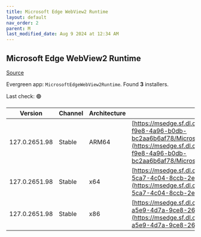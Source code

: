 ```yaml
---
title: Microsoft Edge WebView2 Runtime
layout: default
nav_order: 2
parent: M
last_modified_date: Aug 9 2024 at 12:34 AM
---
```


## Microsoft Edge WebView2 Runtime

[Source](https://developer.microsoft.com/en-us/microsoft-edge/webview2/)

Evergreen app: `MicrosoftEdgeWebView2Runtime`. Found **3** installers.

Last check: 🟢

| Version       | Channel | Architecture | URI                                                                                                                                                                                                                                                                                                                            |
| ------------- | ------- | ------------ | ------------------------------------------------------------------------------------------------------------------------------------------------------------------------------------------------------------------------------------------------------------------------------------------------------------------------------ |
| 127.0.2651.98 | Stable  | ARM64        | [https://msedge.sf.dl.delivery.mp.microsoft.com/filestreamingservice/files/0d8bf61c-f9e8-4a96-b0db-bc2aa6b6af78/MicrosoftEdgeWebView2RuntimeInstallerARM64.exe](https://msedge.sf.dl.delivery.mp.microsoft.com/filestreamingservice/files/0d8bf61c-f9e8-4a96-b0db-bc2aa6b6af78/MicrosoftEdgeWebView2RuntimeInstallerARM64.exe) |
| 127.0.2651.98 | Stable  | x64          | [https://msedge.sf.dl.delivery.mp.microsoft.com/filestreamingservice/files/c8ff2a92-5ca7-4c04-8ccb-2e8923e5df0f/MicrosoftEdgeWebView2RuntimeInstallerX64.exe](https://msedge.sf.dl.delivery.mp.microsoft.com/filestreamingservice/files/c8ff2a92-5ca7-4c04-8ccb-2e8923e5df0f/MicrosoftEdgeWebView2RuntimeInstallerX64.exe)     |
| 127.0.2651.98 | Stable  | x86          | [https://msedge.sf.dl.delivery.mp.microsoft.com/filestreamingservice/files/e126a0e6-a5e9-4d7a-9ce8-2611ac9b1bf4/MicrosoftEdgeWebView2RuntimeInstallerX86.exe](https://msedge.sf.dl.delivery.mp.microsoft.com/filestreamingservice/files/e126a0e6-a5e9-4d7a-9ce8-2611ac9b1bf4/MicrosoftEdgeWebView2RuntimeInstallerX86.exe)     |
